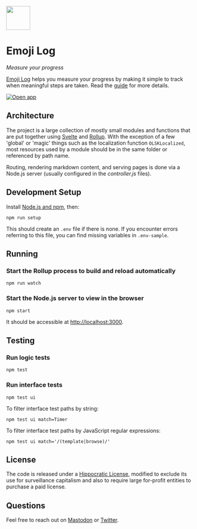 <a href="https://emojilog.rosano.ca"><img src="https://rosano.s3.amazonaws.com/public/emojilog/identity.svg" width="64"></a>

# Emoji Log

_Measure your progress_

<a href="https://emojilog.rosano.ca">Emoji Log</a> helps you measure your progress by making it simple to track when meaningful steps are taken. Read the <a href="https://emojilog.rosano.ca/guide">guide</a> for more details.

<a href="https://emojilog.rosano.ca/review"><img alt="Open app" src="http://rosano.s3.amazonaws.com/public/_shared/_RCSAppButton.svg" /></a>

## Architecture

The project is a large collection of mostly small modules and functions that are put together using [Svelte](https://svelte.dev) and [Rollup](https://rollupjs.org). With the exception of a few 'global' or 'magic' things such as the localization function `OLSKLocalized`, most resources used by a module should be in the same folder or referenced by path name.

Routing, rendering markdown content, and serving pages is done via a Node.js server (usually configured in the *controller.js* files).

## Development Setup

Install [Node.js and npm](https://nodejs.org/en/download/), then:

```
npm run setup
```

This should create an `.env` file if there is none. If you encounter errors referring to this file, you can find missing variables in `.env-sample`.

## Running

### Start the Rollup process to build and reload automatically

```
npm run watch
```

### Start the Node.js server to view in the browser

```
npm start
```

It should be accessible at <a href="http://localhost:3000" target="_blank">http://localhost:3000</a>.

## Testing

### Run logic tests

```
npm test 
```

### Run interface tests

```
npm test ui
```

To filter interface test paths by string:

```
npm test ui match=Timer
```

To filter interface test paths by JavaScript regular expressions:

```
npm test ui match='/(template|browse)/'
```

## License

The code is released under a [Hippocratic License](https://firstdonoharm.dev), modified to exclude its use for surveillance capitalism and also to require large for-profit entities to purchase a paid license.

## Questions

Feel free to reach out on [Mastodon](https://merveilles.town/@rosano) or [Twitter](https://twitter.com/rosano).
